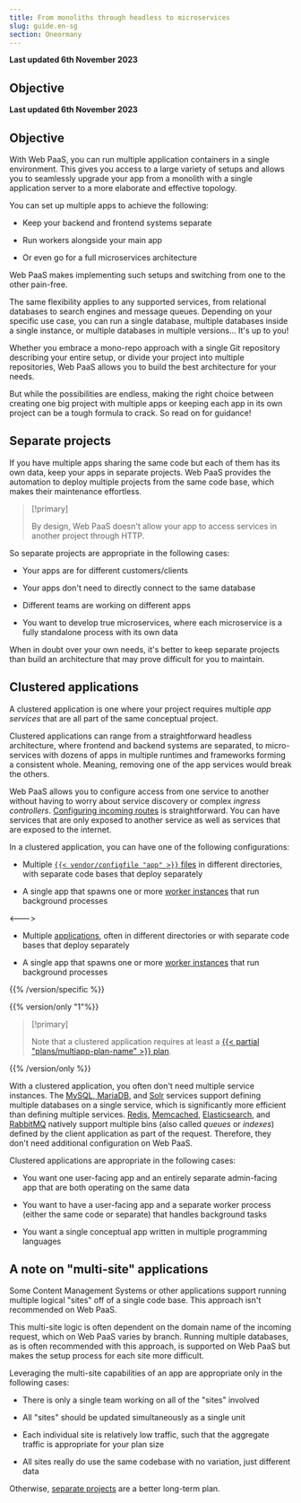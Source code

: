 ```yaml
---
title: From monoliths through headless to microservices
slug: guide.en-sg
section: Oneormany
---
```


**Last updated 6th November 2023**



## Objective  

**Last updated 6th November 2023**



## Objective  

With Web PaaS, you can run multiple application containers in a single environment.
This gives you access to a large variety of setups and allows you to seamlessly upgrade your app
from a monolith with a single application server to a more elaborate and effective topology.

You can set up multiple apps to achieve the following:
- Keep your backend and frontend systems separate


- Run workers alongside your main app


- Or even go for a full microservices architecture



Web PaaS makes implementing such setups and switching from one to the other pain-free.

The same flexibility applies to any supported services, from relational databases to search engines and message queues.
Depending on your specific use case, you can run a single database,
multiple databases inside a single instance, or multiple databases in multiple versions...
It's up to you!

Whether you embrace a mono-repo approach with a single Git repository describing your entire setup,
or divide your project into multiple repositories, Web PaaS allows you to build the best architecture for your needs.

But while the possibilities are endless, making the right choice between creating one big project with multiple apps
or keeping each app in its own project can be a tough formula to crack.
So read on for guidance!

## Separate projects

If you have multiple apps sharing the same code but each of them has its own data,
keep your apps in separate projects.
Web PaaS provides the automation to deploy multiple projects from the same code base,
which makes their maintenance effortless.

> [!primary]  
> 
> By design, Web PaaS doesn't allow your app to access services in another project through HTTP.
> 
> 

So separate projects are appropriate in the following cases:

- Your apps are for different customers/clients


- Your apps don't need to directly connect to the same database


- Different teams are working on different apps


- You want to develop true microservices, where each microservice is a fully standalone process with its own data



When in doubt over your own needs,
it's better to keep separate projects than build an architecture that may prove difficult for you to maintain.

## Clustered applications

A clustered application is one where your project requires multiple _app services_ that are all part of the same conceptual project.

Clustered applications can range from a straightforward headless architecture, where frontend and backend systems are separated,
to micro-services with dozens of apps in multiple runtimes and frameworks forming a consistent whole.
Meaning, removing one of the app services would break the others.

Web PaaS allows you to configure access from one service to another
without having to worry about service discovery or complex _ingress controllers_.
[Configuring incoming routes](../../../define-routes) is straightforward.
You can have services that are only exposed to another service as well as services that are exposed to the internet.

In a clustered application, you can have one of the following configurations:


- Multiple [`{{< vendor/configfile "app" >}}` files](../../create-apps-multi-app) in different directories, with separate code bases that deploy separately


- A single app that spawns one or more [worker instances](../../create-apps-app-reference#workers) that run background processes


<--->
- Multiple [applications](../../create-apps-multi-app), often in different directories or with separate code bases that deploy separately


- A single app that spawns one or more [worker instances](../../create-apps-app-reference#workers) that run background processes


{{% /version/specific %}}

{{% version/only "1"%}}
<!-- Web PaaS -->
> [!primary]  
> 
> Note that a clustered application requires at least a [{{< partial "plans/multiapp-plan-name" >}} plan](https://platform.sh/pricing/).
> 
> 
{{% /version/only %}}

With a clustered application, you often don't need multiple service instances.
The [MySQL, MariaDB](../../add-services-mysql),
and [Solr](../../add-services-solr) services support defining multiple databases on a single service,
which is significantly more efficient than defining multiple services.
[Redis](../../add-services-redis), [Memcached](../../add-services-memcached),
[Elasticsearch](../../add-services-elasticsearch), and [RabbitMQ](../../add-services-rabbitmq)
natively support multiple bins (also called _queues_ or _indexes_) defined by the client application as part of the request.
Therefore, they don't need additional configuration on Web PaaS.

Clustered applications are appropriate in the following cases:

- You want one user-facing app and an entirely separate admin-facing app that are both operating on the same data


- You want to have a user-facing app and a separate worker process (either the same code or separate) that handles background tasks


- You want a single conceptual app written in multiple programming languages



## A note on "multi-site" applications

Some Content Management Systems or other applications support running multiple logical "sites" off of a single code base.
This approach isn't recommended on Web PaaS.

This multi-site logic is often dependent on the domain name of the incoming request, which on Web PaaS varies by branch.
Running multiple databases, as is often recommended with this approach,
is supported on Web PaaS but makes the setup process for each site more difficult.

Leveraging the multi-site capabilities of an app are appropriate only in the following cases:

- There is only a single team working on all of the "sites" involved


- All "sites" should be updated simultaneously as a single unit


- Each individual site is relatively low traffic, such that the aggregate traffic is appropriate for your plan size


- All sites really do use the same codebase with no variation, just different data



Otherwise, [separate projects](#separate-projects) are a better long-term plan.
